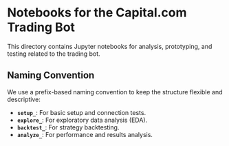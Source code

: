 # Notebooks for the Capital.com Trading Bot

This directory contains Jupyter notebooks for analysis, prototyping, and testing related to the trading bot.

## Naming Convention

We use a prefix-based naming convention to keep the structure flexible and descriptive:

- **`setup_`**: For basic setup and connection tests.
- **`explore_`**: For exploratory data analysis (EDA).
- **`backtest_`**: For strategy backtesting.
- **`analyze_`**: For performance and results analysis.

